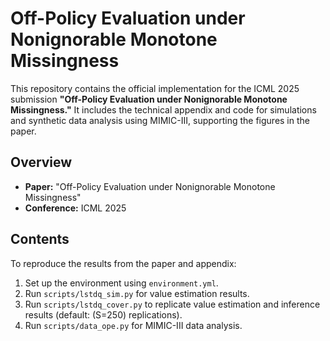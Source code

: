 # Off-Policy Evaluation under Nonignorable Monotone Missingness  

This repository contains the official implementation for the ICML 2025 submission **"Off-Policy Evaluation under Nonignorable Monotone Missingness."** It includes the technical appendix and code for simulations and synthetic data analysis using MIMIC-III, supporting the figures in the paper.  

## Overview  

- **Paper:** "Off-Policy Evaluation under Nonignorable Monotone Missingness"  
- **Conference:** ICML 2025  

## Contents  

To reproduce the results from the paper and appendix:  

1. Set up the environment using `environment.yml`.  
2. Run `scripts/lstdq_sim.py` for value estimation results.  
3. Run `scripts/lstdq_cover.py` to replicate value estimation and inference results (default: \(S=250\) replications).  
4. Run `scripts/data_ope.py` for MIMIC-III data analysis.  
